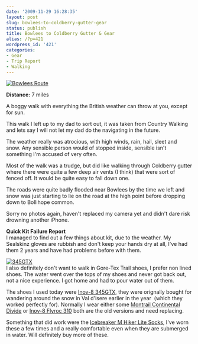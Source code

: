 ```yaml
---
date: '2009-11-29 16:28:35'
layout: post
slug: bowlees-to-coldberry-gutter-gear
status: publish
title: Bowlees to Coldberry Gutter & Gear
alias: /?p=421
wordpress_id: '421'
categories:
- Gear
- Trip Report
- Walking
---
```


[![Bowlees Route](http://dl.dropbox.com/u/2657852/website/images/Bowlees-300x244.png)](http://dl.dropbox.com/u/2657852/website/images/Bowlees.png)  

**Distance:** 7 miles  

A boggy walk with everything the British weather can throw at you, except for sun.  
<!-- more -->
This walk I left up to my dad to sort out, it was taken from Country Walking and lets say I will not let my dad do the navigating in the future.  

The weather really was atrocious, with high winds, rain, hail, sleet and snow. Any sensible person would of stopped inside, sensible isn't something I'm accused of very often.  

Most of the walk was a trudge, but did like walking through Coldberry gutter where there were quite a few deep air vents (I think) that were sort of fenced off. It would be quite easy to fall down one.  

The roads were quite badly flooded near Bowlees by the time we left and snow was just starting to lie on the road at the high point before dropping down to Bollihope common.  

Sorry no photos again, haven't replaced my camera yet and didn't dare risk drowning another iPhone.  

**Quick Kit Failure Report**  
I managed to find out a few things about kit, due to the weather. My Sealskinz gloves are rubbish and don't keep your hands dry at all, I've had them 2 years and have had problems before with them.  

[![345GTX](http://dl.dropbox.com/u/2657852/website/images/345GTX-150x150.jpg)](http://dl.dropbox.com/u/2657852/website/images/345GTX.jpg)  
I also definitely don't want to walk in Gore-Tex Trail shoes, I prefer non lined shoes. The water went over the tops of my shoes and never got back out, not a nice experience. I got home and had to pour water out of them.  

The shoes I used today were [Inov-8 345GTX](http://www.inov-8.com/Products-Detail.asp?PG=PG1&P=5050973167&L=26), they were orignally bought for wandering around the snow in Val d'isere earlier in the year  (which they worked perfectly for). Normally I wear either some [Montrail Continental Divide](http://www.planetfear.com/item/Brand_montrail-continental-divide_0_0_25577_1.html) or [Inov-8 Flyroc 310](http://www.inov-8.com/Products-Detail.asp?PG=PG1&L=26&P=5050973033) both are the old versions and need replacing.  

Something that did work were the [Icebreaker M Hiker Lite Socks](http://www.webtogs.co.uk/Icebreaker_M_Hiker_Lite_Socks_100265-8968.html?utm_source=GoogleBase&utm_campaign=GoogleBase&utm_medium=pricecomp&utm_term=MHikerLiteSocks), I've worn these a few times and a really comfortable even when they are submerged in water. Will definitely buy more of these.
